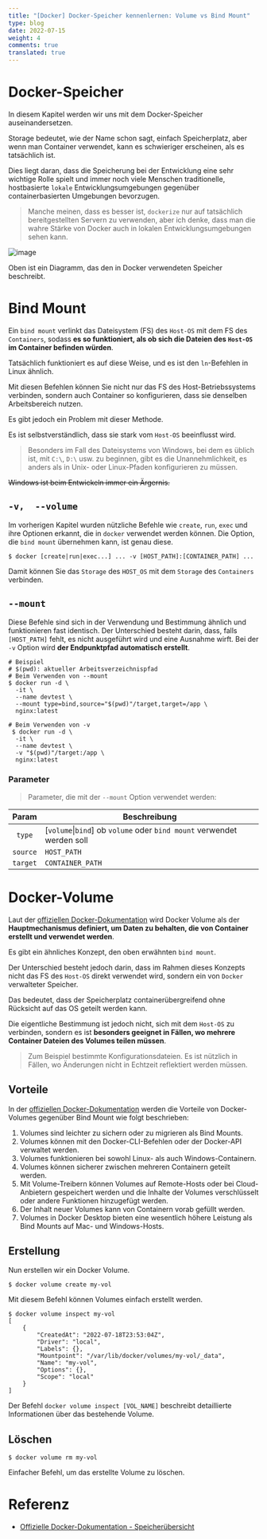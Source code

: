 ```yaml
---
title: "[Docker] Docker-Speicher kennenlernen: Volume vs Bind Mount"
type: blog
date: 2022-07-15
weight: 4
comments: true
translated: true
---
```

# Docker-Speicher

In diesem Kapitel werden wir uns mit dem Docker-Speicher auseinandersetzen.

Storage bedeutet, wie der Name schon sagt, einfach Speicherplatz, aber wenn man Container verwendet, kann es schwieriger erscheinen, als es tatsächlich ist.

Dies liegt daran, dass die Speicherung bei der Entwicklung eine sehr wichtige Rolle spielt und immer noch viele Menschen traditionelle, hostbasierte `lokale` Entwicklungsumgebungen gegenüber containerbasierten Umgebungen bevorzugen.
> Manche meinen, dass es besser ist, `dockerize` nur auf tatsächlich bereitgestellten Servern zu verwenden, aber ich denke, dass man die wahre Stärke von Docker auch in lokalen Entwicklungsumgebungen sehen kann.

![image](https://user-images.githubusercontent.com/59782504/179159615-2387ae9e-5beb-40c2-8b9d-f2bfed8d9a12.png)

Oben ist ein Diagramm, das den in Docker verwendeten Speicher beschreibt.

# Bind Mount

Ein `bind mount` verlinkt das Dateisystem (FS) des `Host-OS` mit dem FS des `Containers`, sodass **es so funktioniert, als ob sich die Dateien des `Host-OS` im Container befinden würden**.

Tatsächlich funktioniert es auf diese Weise, und es ist den `ln`-Befehlen in Linux ähnlich.

Mit diesen Befehlen können Sie nicht nur das FS des Host-Betriebssystems verbinden, sondern auch Container so konfigurieren, dass sie denselben Arbeitsbereich nutzen.

Es gibt jedoch ein Problem mit dieser Methode.

Es ist selbstverständlich, dass sie stark vom `Host-OS` beeinflusst wird.
> Besonders im Fall des Dateisystems von Windows, bei dem es üblich ist, mit `C:\`, `D:\` usw. zu beginnen, gibt es die Unannehmlichkeit, es anders als in Unix- oder Linux-Pfaden konfigurieren zu müssen.

~~Windows ist beim Entwickeln immer ein Ärgernis.~~

## `-v,  --volume`

Im vorherigen Kapitel wurden nützliche Befehle wie `create`, `run`, `exec` und ihre Optionen erkannt, die in `docker` verwendet werden können. Die Option, die `bind mount` übernehmen kann, ist genau diese.

```shell
$ docker [create|run|exec...] ... -v [HOST_PATH]:[CONTAINER_PATH] ...
```

Damit können Sie das `Storage` des `HOST_OS` mit dem `Storage` des `Containers` verbinden.

## `--mount`

Diese Befehle sind sich in der Verwendung und Bestimmung ähnlich und funktionieren fast identisch. Der Unterschied besteht darin, dass, falls `[HOST_PATH]` fehlt, es nicht ausgeführt wird und eine Ausnahme wirft. Bei der `-v` Option wird **der Endpunktpfad automatisch erstellt**.

```shell
# Beispiel
# $(pwd): aktueller Arbeitsverzeichnispfad
# Beim Verwenden von --mount
$ docker run -d \
  -it \
  --name devtest \
  --mount type=bind,source="$(pwd)"/target,target=/app \
  nginx:latest
  
# Beim Verwenden von -v
 $ docker run -d \
  -it \
  --name devtest \
  -v "$(pwd)"/target:/app \
  nginx:latest
```

### Parameter

> Parameter, die mit der `--mount` Option verwendet werden:

|Param|Beschreibung|
|:-------:|--------------------------------------|
|`type`|\[`volume`\|`bind`\] ob `volume` oder `bind mount` verwendet werden soll|
|`source`|`HOST_PATH`|
|`target`|`CONTAINER_PATH`|

# Docker-Volume

Laut der [offiziellen Docker-Dokumentation](https://docs.docker.com/storage/volumes/) wird Docker Volume als der **Hauptmechanismus definiert, um Daten zu behalten, die von Container erstellt und verwendet werden**.

Es gibt ein ähnliches Konzept, den oben erwähnten `bind mount`.

Der Unterschied besteht jedoch darin, dass im Rahmen dieses Konzepts nicht das FS des `Host-OS` direkt verwendet wird, sondern ein von `Docker` verwalteter Speicher.

Das bedeutet, dass der Speicherplatz containerübergreifend ohne Rücksicht auf das OS geteilt werden kann.

Die eigentliche Bestimmung ist jedoch nicht, sich mit dem `Host-OS` zu verbinden, sondern es ist **besonders geeignet in Fällen, wo mehrere Container Dateien des Volumes teilen müssen**.
> Zum Beispiel bestimmte Konfigurationsdateien. Es ist nützlich in Fällen, wo Änderungen nicht in Echtzeit reflektiert werden müssen.

## Vorteile

In der [offiziellen Docker-Dokumentation](https://docs.docker.com/storage/volumes/) werden die Vorteile von Docker-Volumes gegenüber Bind Mount wie folgt beschrieben:

1. Volumes sind leichter zu sichern oder zu migrieren als Bind Mounts.
2. Volumes können mit den Docker-CLI-Befehlen oder der Docker-API verwaltet werden.
3. Volumes funktionieren bei sowohl Linux- als auch Windows-Containern.
4. Volumes können sicherer zwischen mehreren Containern geteilt werden.
5. Mit Volume-Treibern können Volumes auf Remote-Hosts oder bei Cloud-Anbietern gespeichert werden und die Inhalte der Volumes verschlüsselt oder andere Funktionen hinzugefügt werden.
6. Der Inhalt neuer Volumes kann von Containern vorab gefüllt werden.
7. Volumes in Docker Desktop bieten eine wesentlich höhere Leistung als Bind Mounts auf Mac- und Windows-Hosts.

## Erstellung

Nun erstellen wir ein Docker Volume.

```shell
$ docker volume create my-vol
```

Mit diesem Befehl können Volumes einfach erstellt werden.

```shell
$ docker volume inspect my-vol
[
    {
        "CreatedAt": "2022-07-18T23:53:04Z",
        "Driver": "local",
        "Labels": {},
        "Mountpoint": "/var/lib/docker/volumes/my-vol/_data",
        "Name": "my-vol",
        "Options": {},
        "Scope": "local"
    }
]
```

Der Befehl `docker volume inspect [VOL_NAME]` beschreibt detaillierte Informationen über das bestehende Volume.

## Löschen
```shell
$ docker volume rm my-vol
```

Einfacher Befehl, um das erstellte Volume zu löschen.

# Referenz

* [Offizielle Docker-Dokumentation - Speicherübersicht](https://docs.docker.com/storage/)